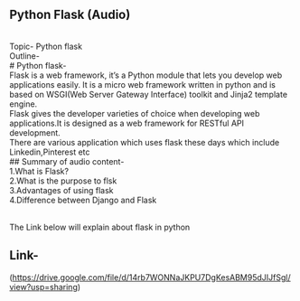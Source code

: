 ## Python Flask (Audio)
<br>
Topic- Python flask<br>
Outline-
<br>
# Python flask-<br>
Flask is a web framework, it’s a Python module that lets you develop web applications easily.
It is a micro web framework written in python and is based on WSGI(Web Server Gateway Interface) toolkit and Jinja2 template engine.<br>
Flask gives the developer varieties of choice when developing web applications.It is designed as a web framework for RESTful API development.
<br>
There are various application which uses flask these days which include Linkedin,Pinterest etc
<br>
## Summary of audio content-<br>
1.What is Flask?<br>
2.What is the purpose to flsk<br>
3.Advantages of using flask<br>
4.Difference between Django and Flask<br><br>

The Link below will explain about flask in python
## Link-
(https://drive.google.com/file/d/14rb7WONNaJKPU7DgKesABM95dJIJfSgl/view?usp=sharing)
<br>
